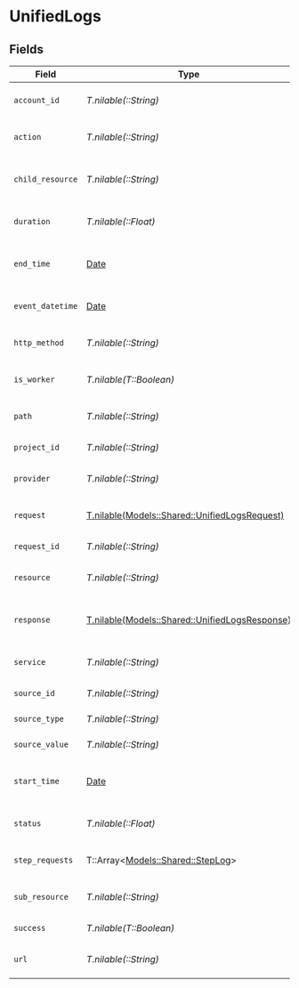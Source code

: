 # UnifiedLogs


## Fields

| Field                                                                                        | Type                                                                                         | Required                                                                                     | Description                                                                                  | Example                                                                                      |
| -------------------------------------------------------------------------------------------- | -------------------------------------------------------------------------------------------- | -------------------------------------------------------------------------------------------- | -------------------------------------------------------------------------------------------- | -------------------------------------------------------------------------------------------- |
| `account_id`                                                                                 | *T.nilable(::String)*                                                                        | :heavy_minus_sign:                                                                           | The account ID of the request                                                                | 45355976281015164504                                                                         |
| `action`                                                                                     | *T.nilable(::String)*                                                                        | :heavy_minus_sign:                                                                           | The requested action                                                                         | download                                                                                     |
| `child_resource`                                                                             | *T.nilable(::String)*                                                                        | :heavy_minus_sign:                                                                           | The requested child resource                                                                 | time-off                                                                                     |
| `duration`                                                                                   | *T.nilable(::Float)*                                                                         | :heavy_minus_sign:                                                                           | The request duration in milliseconds                                                         | 356                                                                                          |
| `end_time`                                                                                   | [Date](https://ruby-doc.org/stdlib-2.6.1/libdoc/date/rdoc/Date.html)                         | :heavy_minus_sign:                                                                           | The request end time ISO8601 date string                                                     | 2021-01-01T00:00:00Z                                                                         |
| `event_datetime`                                                                             | [Date](https://ruby-doc.org/stdlib-2.6.1/libdoc/date/rdoc/Date.html)                         | :heavy_minus_sign:                                                                           | The event ISO8601 date string                                                                | 2021-01-01T00:00:00Z                                                                         |
| `http_method`                                                                                | *T.nilable(::String)*                                                                        | :heavy_minus_sign:                                                                           | The requested HTTP method                                                                    | get                                                                                          |
| `is_worker`                                                                                  | *T.nilable(T::Boolean)*                                                                      | :heavy_minus_sign:                                                                           | The asynchronous worker flag                                                                 | false                                                                                        |
| `path`                                                                                       | *T.nilable(::String)*                                                                        | :heavy_minus_sign:                                                                           | The requested path                                                                           | /unified/hris/employees                                                                      |
| `project_id`                                                                                 | *T.nilable(::String)*                                                                        | :heavy_minus_sign:                                                                           | The project ID of the request                                                                | dev-project-68574                                                                            |
| `provider`                                                                                   | *T.nilable(::String)*                                                                        | :heavy_minus_sign:                                                                           | The requested provider                                                                       | planday                                                                                      |
| `request`                                                                                    | [T.nilable(Models::Shared::UnifiedLogsRequest)](../../models/shared/unifiedlogsrequest.md)   | :heavy_minus_sign:                                                                           | The advanced log request data                                                                |                                                                                              |
| `request_id`                                                                                 | *T.nilable(::String)*                                                                        | :heavy_minus_sign:                                                                           | The request ID                                                                               | adbf752f-6457-4ddd-89b3-98ae2252b83b                                                         |
| `resource`                                                                                   | *T.nilable(::String)*                                                                        | :heavy_minus_sign:                                                                           | The requested resource                                                                       | employees                                                                                    |
| `response`                                                                                   | [T.nilable(Models::Shared::UnifiedLogsResponse)](../../models/shared/unifiedlogsresponse.md) | :heavy_minus_sign:                                                                           | The advanced log response data                                                               |                                                                                              |
| `service`                                                                                    | *T.nilable(::String)*                                                                        | :heavy_minus_sign:                                                                           | The requested service                                                                        | hris                                                                                         |
| `source_id`                                                                                  | *T.nilable(::String)*                                                                        | :heavy_minus_sign:                                                                           | The requests source ID                                                                       | 1234567890                                                                                   |
| `source_type`                                                                                | *T.nilable(::String)*                                                                        | :heavy_minus_sign:                                                                           | The requests source type                                                                     | DASHBOARD                                                                                    |
| `source_value`                                                                               | *T.nilable(::String)*                                                                        | :heavy_minus_sign:                                                                           | The requests source value                                                                    | ACCOUNT_TESTER                                                                               |
| `start_time`                                                                                 | [Date](https://ruby-doc.org/stdlib-2.6.1/libdoc/date/rdoc/Date.html)                         | :heavy_minus_sign:                                                                           | The request start time ISO8601 date string                                                   | 2021-01-01T00:00:00Z                                                                         |
| `status`                                                                                     | *T.nilable(::Float)*                                                                         | :heavy_minus_sign:                                                                           | The requests response status code                                                            | 200                                                                                          |
| `step_requests`                                                                              | T::Array<[Models::Shared::StepLog](../../models/shared/steplog.md)>                          | :heavy_minus_sign:                                                                           | The list of provider requests                                                                |                                                                                              |
| `sub_resource`                                                                               | *T.nilable(::String)*                                                                        | :heavy_minus_sign:                                                                           | The requested sub resource                                                                   | documents                                                                                    |
| `success`                                                                                    | *T.nilable(T::Boolean)*                                                                      | :heavy_minus_sign:                                                                           | The request success flag                                                                     | true                                                                                         |
| `url`                                                                                        | *T.nilable(::String)*                                                                        | :heavy_minus_sign:                                                                           | The requested URL                                                                            | https://api.stackone.com/unified/hris/employees?raw=false                                    |